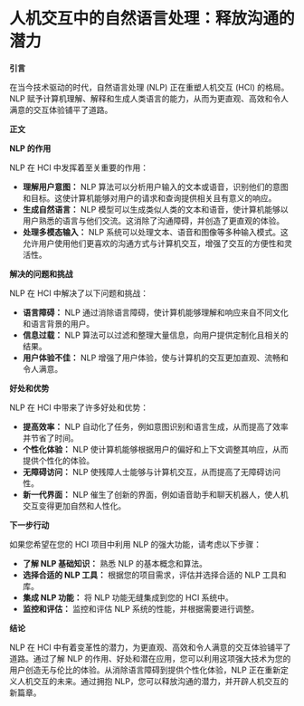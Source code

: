 # 人机交互中的自然语言处理：释放沟通的潜力

**引言**

在当今技术驱动的时代，自然语言处理 (NLP) 正在重塑人机交互 (HCI) 的格局。NLP 赋予计算机理解、解释和生成人类语言的能力，从而为更直观、高效和令人满意的交互体验铺平了道路。

**正文**

**NLP 的作用**

NLP 在 HCI 中发挥着至关重要的作用：

- **理解用户意图：** NLP 算法可以分析用户输入的文本或语音，识别他们的意图和目标。这使计算机能够对用户的请求和查询提供相关且有意义的响应。
- **生成自然语言：** NLP 模型可以生成类似人类的文本和语音，使计算机能够以用户熟悉的语言与他们交流。这消除了沟通障碍，并创造了更直观的体验。
- **处理多模态输入：** NLP 系统可以处理文本、语音和图像等多种输入模式。这允许用户使用他们更喜欢的沟通方式与计算机交互，增强了交互的方便性和灵活性。

**解决的问题和挑战**

NLP 在 HCI 中解决了以下问题和挑战：

- **语言障碍：** NLP 通过消除语言障碍，使计算机能够理解和响应来自不同文化和语言背景的用户。
- **信息过载：** NLP 算法可以过滤和整理大量信息，向用户提供定制化且相关的结果。
- **用户体验不佳：** NLP 增强了用户体验，使与计算机的交互更加直观、流畅和令人满意。

**好处和优势**

NLP 在 HCI 中带来了许多好处和优势：

- **提高效率：** NLP 自动化了任务，例如意图识别和语言生成，从而提高了效率并节省了时间。
- **个性化体验：** NLP 使计算机能够根据用户的偏好和上下文调整其响应，从而提供个性化的体验。
- **无障碍访问：** NLP 使残障人士能够与计算机交互，从而提高了无障碍访问性。
- **新一代界面：** NLP 催生了创新的界面，例如语音助手和聊天机器人，使人机交互变得更加自然和人性化。

**下一步行动**

如果您希望在您的 HCI 项目中利用 NLP 的强大功能，请考虑以下步骤：

- **了解 NLP 基础知识：** 熟悉 NLP 的基本概念和算法。
- **选择合适的 NLP 工具：** 根据您的项目需求，评估并选择合适的 NLP 工具和库。
- **集成 NLP 功能：** 将 NLP 功能无缝集成到您的 HCI 系统中。
- **监控和评估：** 监控和评估 NLP 系统的性能，并根据需要进行调整。

**结论**

NLP 在 HCI 中有着变革性的潜力，为更直观、高效和令人满意的交互体验铺平了道路。通过了解 NLP 的作用、好处和潜在应用，您可以利用这项强大技术为您的用户创造无与伦比的体验。从消除语言障碍到提供个性化体验，NLP 正在重新定义人机交互的未来。通过拥抱 NLP，您可以释放沟通的潜力，并开辟人机交互的新篇章。

